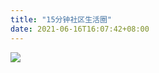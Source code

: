 ```yaml
---
title: "15分钟社区生活圈"
date: 2021-06-16T16:07:42+08:00
---
```


<!-- content -->
![](https://cdn.jsdelivr.net/gh/xunhs-hosts/pic@master/20210616160550.png)

<!--more-->